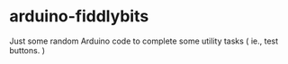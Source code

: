 # arduino-fiddlybits
Just some random Arduino code to complete some utility tasks ( ie., test buttons. )
